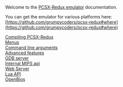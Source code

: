 Welcome to the [PCSX-Redux emulator](https://github.com/grumpycoders/pcsx-redux) documentation.

You can get the emulator for various platforms here: [https://github.com/grumpycoders/pcsx-redux#where](https://github.com/grumpycoders/pcsx-redux#where)

[Compiling PCSX-Redux](compiling.md)  
[Menus](menus.md)  
[Command line arguments](cli_flags.md)  
[Advanced features](advanced_features.md)  
[GDB server](gdb-server.md)  
[Internal MIPS api](mips_api.md)  
[Web Server](web_server.md)  
[Lua API](Lua/introduction.md)  
[OpenBios](openbios.md)  
